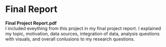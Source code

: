# **Final Report** 

**Final Project Report.pdf**<br>
I included eveything from this project in my final project report. I explained my topic, motivation, data sources, integration of data, analysis questions with visuals, and overall conlusions to my research questions. 
